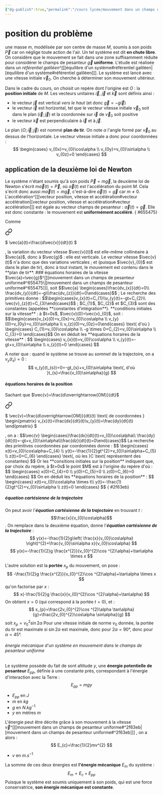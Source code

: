 ```yaml
---
{"dg-publish":true,"permalink":"/cours lycée/mouvement dans un champs de pesanteur uniforme/"}
---
```


# position du problème
une masse $m$, modélisée par son centre de masse $M$, soumis à son poids $\vec{P}$ car on néglige toute action de l'air. Un tel système est dit **en chute libre**.
On considère que le mouvement se fait dans une zone suffisamment réduite pour considérer le champs de pesanteur $\vec{g}$ **uniforme**.
L'étude est réalisée dans un *référentiel galiléen*^[[[équilibre d'un système#référentiel galiléen\|[équilibre d'un système#référentiel galiléen]]].
Le système est lancé avec une vitesse initiale $\vec{v}_{0}$.
On cherche à déterminer son mouvement ultérieur.

Dans le cadre du cours, on choisit un repère dont l'origine est $O$ : la **position initiale** de $M$.
Les vecteurs unitaires $\vec{i}$, $\vec{j}$ et $\vec{k}$ sont définis ainsi : 
- le vecteur $\vec{j}$ est vertical *vers le haut* (et donc $\vec{g}=-g\vec{i}$)
- le vecteur $\vec{i}$ est horizontal, tel que le vecteur vitesse initiale $\vec{v}_{0}$ soit dans le plan $(\vec{i};\vec{j})$ et la coordonnée sur $\vec{i}$ de $\vec{v}_{0}$ soit positive
- le vecteur $\vec{k}$ est perpendiculaire à $\vec{i}$ et à $\vec{j}$.

Le plan $(O;\vec{i};\vec{j})$ est nommé **plan de tir**.
On note $\alpha$ l'angle formé par $\vec{v}_{0}$ au dessus de l'horizontale. 
Le vecteur vitesse initiale a donc pour coordonnées : 
$$
\begin{cases}
v_{0x}=v_{0}\cos\alpha \\
v_{0y}=v_{0}\sin\alpha \\
v_{0z}=0
\end{cases}
$$
## application de la deuxième loi de Newton
Le système n'étant soumis qu'à son poids $\vec{P}=m\vec{g}$, la deuxième loi de Newton s'écrit $m \vec{a}(t)=\vec{P}$, où $\vec{a}(t)$ est l'accélération du point $M$.
Cela s'écrit donc aussi $m\vec{a}(t)=m \vec{g}$, c'est-à-dire $\vec{a}(t)= \vec{g}$ car $m \neq 0$.
L'accélération^[[[vecteur position, vitesse et accélération#vecteur accélération\|[vecteur position, vitesse et accélération#vecteur accélération]]] est égale au vecteur champs de pesanteur : $\vec{a}(t)=\vec{g}$. Elle est donc constante : le mouvement est **uniformément accéléré**.
{ #655475}



Comme 
<div class="transclusion internal-embed is-loaded"><a class="markdown-embed-link" href="/cours-lycee/vecteur-position-vitesse-et-acceleration/#a31fb8" aria-label="Open link"><svg xmlns="http://www.w3.org/2000/svg" width="24" height="24" viewBox="0 0 24 24" fill="none" stroke="currentColor" stroke-width="2" stroke-linecap="round" stroke-linejoin="round" class="svg-icon lucide-link"><path d="M10 13a5 5 0 0 0 7.54.54l3-3a5 5 0 0 0-7.07-7.07l-1.72 1.71"></path><path d="M14 11a5 5 0 0 0-7.54-.54l-3 3a5 5 0 0 0 7.07 7.07l1.71-1.71"></path></svg></a><div class="markdown-embed">



$
\vec{a}(t)=\frac{d\vec{v}}{dt}(t)
$

</div></div>
, la variation du vecteur vitesse $\vec{v}(t)$ est elle-même collinéaire à $\vec{a}$, donc à $\vec{g}$ : elle est verticale.
Le vecteur vitesse $\vec{v}(t)$ n'a donc que des variations verticales ; et (puisque $\vec{v}_{0}$ est dans le plan de tir), donc à tout instant, le mouvement est contenu dans le **plan de tir**.
### équations horaires de la vitesse
$\vec{a}=\vec{g}$^[[[mouvement dans un champs de pesanteur uniforme#^655475\|[mouvement dans un champs de pesanteur uniforme#^655475]]], soit $$\vec{a} \begin{cases}\frac{dv_{x}}{dt}=0\\ \frac{dv_{y}}{dt}=-g\\\frac{dv_{z}}{dt}=0\end{cases}$$ ; Le recherche des primitives donne : $$\begin{cases}v_{x}(t)=C_{1}\\v_{y}(t)=-gt+C_{2}\\ \vec{v}_{z}(t)=C_{3}\end{cases}$$ ; $C_{1}$, $C_{2}$ et $C_{3}$ sont des constantes (appelées **constantes d'intégration**).
**conditions initiales sur la vitesse** : à $t=0s$, $\vec{v}(0)=\vec{v}_{0}$, soit : $$\begin{cases}v_{x}(0)=v_{0x}=v_{0}\cos\alpha \\
v_{y}(0)=v_{0y}=v_{0}\sin\alpha \\
v_{z}(0)=v_{0z}=0\end{cases} \text{ d'où } \begin{cases}
C_{1}=v_{0}\cos\alpha \\
-g \times 0+C_{2}=v_{0}\sin\alpha \\
C_{3}=0
\end{cases}$$
On en déduit les **équations horaires de la vitesse** : 
$$
\begin{cases}
v_{x}(t)=v_{0}\cos\alpha \\
v_{y}(t)=-gt+v_{0}\sin\alpha \\
v_{z}(t)=0
\end{cases}
$$

A noter que : quand le système se trouve au *sommet* de la trajectoire, on a $v_{y}(t_{s})=0$ : 
$$
v_{y}(t_{s})=0=-gt_{s}+v_{0}\sin\alpha \text{, d'où }t_{s}=\frac{v_{0}\sin\alpha}{g}
$$
#### équations horaires de la position
Sachant que $\vec{v}=\frac{d\overrightarrow{OM}}{dt}$ 
<div class="transclusion internal-embed is-loaded"><a class="markdown-embed-link" href="/cours-lycee/vecteur-position-vitesse-et-acceleration/#ae330b" aria-label="Open link"><svg xmlns="http://www.w3.org/2000/svg" width="24" height="24" viewBox="0 0 24 24" fill="none" stroke="currentColor" stroke-width="2" stroke-linecap="round" stroke-linejoin="round" class="svg-icon lucide-link"><path d="M10 13a5 5 0 0 0 7.54.54l3-3a5 5 0 0 0-7.07-7.07l-1.72 1.71"></path><path d="M14 11a5 5 0 0 0-7.54-.54l-3 3a5 5 0 0 0 7.07 7.07l1.71-1.71"></path></svg></a><div class="markdown-embed">



$
\vec{v}=\frac{d\overrightarrow{OM}}{dt}(t) \text{ de coordonnées } \begin{pmatrix}
v_{x}(t)=\frac{dx}{dt}(t)\\v_{y}(t)=\frac{dy}{dt}(t)
\end{pmatrix}
$

</div></div>
, on a :  $$\vec{v} \begin{cases}\frac{dx}{dt}(t)=v_{0}\cos\alpha\\ \frac{dy}{dt}(t)=-gt+v_{0}\sin\alpha\\\frac{dz}{dt}(t)=0\end{cases}$$
La recherche des primitives coordonnées par coordonnées donne : 
$$
\begin{cases}
x(t)=v_{0}\cos\alpha+C_{4} \\
y(t)=-\frac{1}{2}gt^{2}+v_{0}\sin\alpha+C_{5} \\
z(t)=0+C_{6}
\end{cases}
\text{, où les }C \text{ représentent des constantes}
$$
Or les **consitions initiales sur la position** indiquent que, par choix du repère, à $t=0s$ le point $M$ est à l'origine du repère d'où : 
$$
\begin{cases}
x(0)=C_{4}=0 \\
y(0)=C_{5}=0 \\
z(0)=C_{6}=0
\end{cases}
$$
On en déduit les **équations horaires de la position** : 
$$
\begin{cases}
x(t)=v_{0}\cos\alpha \times t\\
y(t)=-\frac{1}{2}gt^{2}+v_{0}\sin\alpha \\
z(t)=0
\end{cases}
$$
{ #2f63eb}


##### équation cartésienne de la trajectoire
On peut avoir l'***équation cartésienne de la trajectoire*** en trouvant $t$ : $$\frac{x}{v_{0}\cos\alpha}$$.
On remplace dans la deuxième équation, donne l'***équation cartésienne de la trajectoire*** : 
$$
y(x)=-\frac{1}{2}g\left( \frac{x}{v_{0}\cos\alpha} \right)^{2}+\frac{v_{0}\sin\alpha x}{v_{0}\cos\alpha}
$$
$$
y(x)=-\frac{1}{2}g \frac{x^{2}}{v_{0}^{2}\cos ^{2}\alpha}+\tan\alpha \times x
$$

L'autre solution est la **portée** $x_{p}$ du mouvement, on pose : 
$$
-\frac{1}{2}g \frac{x^{2}}{v_{0}^{2}\cos ^{2}\alpha}+\tan\alpha \times x
$$
qu'on factorise par $x$ : 
$$
x(-\frac{1}{2}g \frac{x}{v_{0}^{2}\cos ^{2}\alpha}+\tan\alpha)
$$
On obtient $x=0$ (qui correspond à la portée $t=0$), et : 
$$
x_{p}=\frac{2v_{0}^{2}\cos ^{2}\alpha \tan\alpha}{g}=\frac{2v_{0}^{2}\cos\alpha \sin\alpha}{g}
$$
soit $x_{p}=v_{0}^{2}\sin{2}\alpha$
Pour une vitesse initiale de norme $v_{0}$ donnée, la portée du tir est maximale si $\sin{2\alpha}$ est maximale, donc pour $2\alpha=90°$, donc pour $\alpha=45°$.
###### énergie mécanique d'un système en mouvement dans le champs de pesanteur uniforme
Le système possède du fait de sont altitude $y$, une **énergie potentielle de pesanteur** $E_{pp}$, définie à une constante près, correspondant à l'énergie d'interaction avec la Terre : 
$$
E_{pp}=mgy
$$
- $E_{pp}$ en $J$
- $m$ en $kg$
- $g$ en $N.kg^{-1}$
- $y$ en mètres $m$

L'énergie peut être décrite grâce à son mouvement à la vitesse $\vec{v}$^[[[mouvement dans un champs de pesanteur uniforme#^2f63eb\|[mouvement dans un champs de pesanteur uniforme#^2f63eb]]] , on a alors : 
$$
E_{c}=\frac{1}{2}mv^{2}
$$
- $v$ en $m.s ^{-1}$

La somme de ces deux énergies est **l'énergie mécanique** $E_{m}$ du système : 
$$
E_{m}=E_{c}+E_{pp}
$$
Puisque le système est soumis uniquement à son poids, qui est une force conservatrice, **son énergie mécanique est constante**.